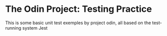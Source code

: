 # The Odin Project: Testing Practice

This is some basic unit test exemples by project odin, all based on the test-running system Jest
